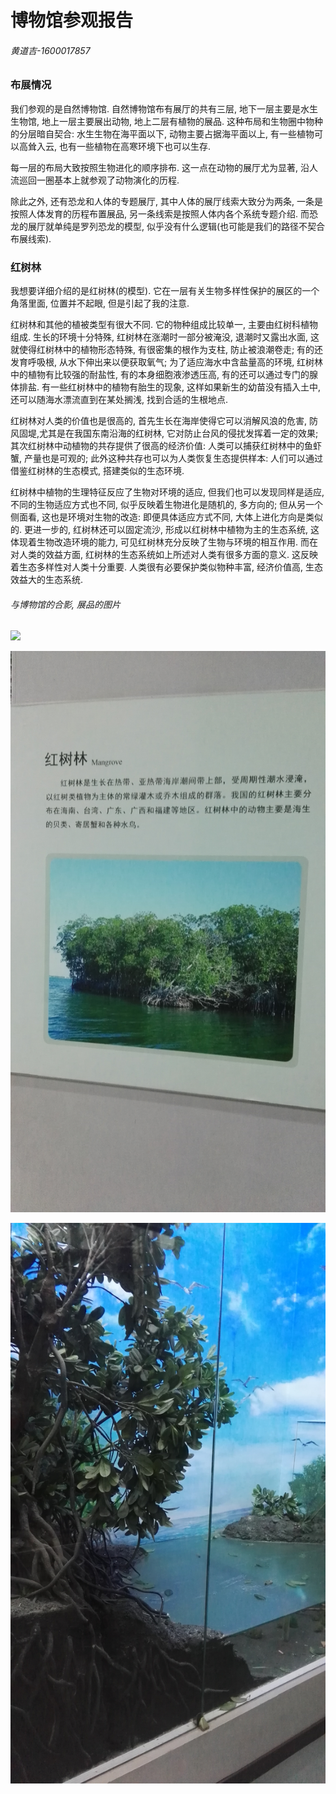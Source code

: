 # 博物馆参观报告

###### 黄道吉-1600017857

### 布展情况

我们参观的是自然博物馆. 自然博物馆布有展厅的共有三层, 地下一层主要是水生生物馆, 地上一层主要展出动物, 地上二层有植物的展品. 这种布局和生物圈中物种的分层暗自契合: 水生生物在海平面以下, 动物主要占据海平面以上, 有一些植物可以高耸入云, 也有一些植物在高寒环境下也可以生存.

每一层的布局大致按照生物进化的顺序排布. 这一点在动物的展厅尤为显著, 沿人流巡回一圈基本上就参观了动物演化的历程.

除此之外, 还有恐龙和人体的专题展厅, 其中人体的展厅线索大致分为两条, 一条是按照人体发育的历程布置展品, 另一条线索是按照人体内各个系统专题介绍. 而恐龙的展厅就单纯是罗列恐龙的模型, 似乎没有什么逻辑(也可能是我们的路径不契合布展线索).

### 红树林

我想要详细介绍的是红树林(的模型). 它在一层有关生物多样性保护的展区的一个角落里面, 位置并不起眼, 但是引起了我的注意.

红树林和其他的植被类型有很大不同. 它的物种组成比较单一, 主要由红树科植物组成. 生长的环境十分特殊, 红树林在涨潮时一部分被淹没, 退潮时又露出水面, 这就使得红树林中的植物形态特殊, 有很密集的根作为支柱, 防止被浪潮卷走; 有的还发育呼吸根, 从水下伸出来以便获取氧气; 为了适应海水中含盐量高的环境, 红树林中的植物有比较强的耐盐性, 有的本身细胞液渗透压高, 有的还可以通过专门的腺体排盐. 有一些红树林中的植物有胎生的现象, 这样如果新生的幼苗没有插入土中, 还可以随海水漂流直到在某处搁浅, 找到合适的生根地点.

红树林对人类的价值也是很高的, 首先生长在海岸使得它可以消解风浪的危害, 防风固堤,尤其是在我国东南沿海的红树林, 它对防止台风的侵扰发挥着一定的效果; 其次红树林中动植物的共存提供了很高的经济价值: 人类可以捕获红树林中的鱼虾蟹, 产量也是可观的; 此外这种共存也可以为人类恢复生态提供样本: 人们可以通过借鉴红树林的生态模式, 搭建类似的生态环境.

红树林中植物的生理特征反应了生物对环境的适应, 但我们也可以发现同样是适应, 不同的生物适应方式也不同, 似乎反映着生物进化是随机的, 多方向的; 但从另一个侧面看, 这也是环境对生物的改造: 即便具体适应方式不同, 大体上进化方向是类似的. 更进一步的, 红树林还可以固定流沙, 形成以红树林中植物为主的生态系统, 这体现着生物改造环境的能力, 可见红树林充分反映了生物与环境的相互作用. 而在对人类的效益方面, 红树林的生态系统如上所述对人类有很多方面的意义. 这反映着生态多样性对人类十分重要. 人类很有必要保护类似物种丰富, 经济价值高, 生态效益大的生态系统.

###### 与博物馆的合影, 展品的图片

![](./3.jpg)

![](./1.jpg)

![](./2.jpg)
